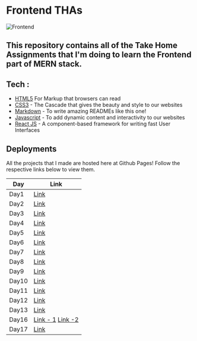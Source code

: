 # Frontend THAs

![Frontend](https://socialify.git.ci/aaricrubel/Frontend/image?description=1&font=KoHo&language=1&owner=1&pattern=Circuit%20Board&theme=Dark)

## This repository contains all of the Take Home Assignments that I'm doing to learn the Frontend part of MERN stack.

## Tech :

-   [HTML5](https://www.w3.org/TR/html52/) For Markup that browsers can read
-   [CSS3](https://www.w3.org/Style/CSS/Overview.en.html) - The Cascade that gives the beauty and style to our websites
-   [Markdown](https://www.markdownguide.org) - To write amazing READMEs like this one!
-   [Javascript](https://developer.mozilla.org/en-US/docs/Web/JavaScript) - To add dynamic content and interactivity to our websites
-   [React JS](https://reactjs.org) - A component-based framework for writing fast User Interfaces

## Deployments

All the projects that I made are hosted here at Github Pages!
Follow the respective links below to view them.

| Day   | Link                                                                                                                                                                               |
| ----- | ---------------------------------------------------------------------------------------------------------------------------------------------------------------------------------- |
| Day1  | [Link](https://aaricrubel.github.io/Frontend/Day1/index.html)                                                                                                                      |
| Day2  | [Link](https://aaricrubel.github.io/Frontend/Day2/index.html)                                                                                                                      |
| Day3  | [Link](https://aaricrubel.github.io/Frontend/Day3/index.html)                                                                                                                      |
| Day4  | [Link](https://aaricrubel.github.io/Frontend/Day4/index.html)                                                                                                                      |
| Day5  | [Link](https://aaricrubel.github.io/Frontend/Day5/index.html)                                                                                                                      |
| Day6  | [Link](https://github.com/aaricrubel/Frontend/Day6/)                                                                                                                               |
| Day7  | [Link](https://github.com/aaricrubel/Frontend/Day7/)                                                                                                                               |
| Day8  | [Link](https://aaricrubel.github.io/Frontend/Day8/index.html)                                                                                                                      |
| Day9  | [Link](https://aaricrubel.github.io/Frontend/Day9/index.html)                                                                                                                      |
| Day10 | [Link](https://aaricrubel.github.io/Frontend/Day10/index.html)                                                                                                                     |
| Day11 | [Link](https://aaricrubel.github.io/Frontend/Day11/index.html)                                                                                                                     |
| Day12 | [Link](https://aaricrubel.github.io/Frontend/Day12/index.html)                                                                                                                     |
| Day13 | [Link](https://aaricrubel.github.io/Frontend/Day13/index.html)                                                                                                                     |
| Day16 | [Link - 1](https://aaricrubel.github.io/Frontend/Day16/day16-first-tha/build/index.html) [Link -2 ](https://aaricrubel.github.io/Frontend/Day16/day16-second-tha/build/index.html) |
| Day17 | [Link](https://aaricrubel.github.io/Frontend/Day17/Day17-THA/dist/index.html)                                                                                                      |
